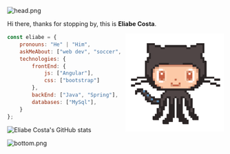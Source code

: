![head.png](https://i.imgur.com/Q0jcxrW.png)

Hi there, thanks for stopping by, this is **Eliabe Costa**.

<img align='right' src="https://raw.githubusercontent.com/iCharlesZ/FigureBed/master/img/octocat.gif" width="230">

```javascript
const eliabe = {
    pronouns: "He" | "Him",
    askMeAbout: ["web dev", "soccer", "game"],
    technologies: {
        frontEnd: {
            js: ["Angular"],
            css: ["bootstrap"]
        },
        backEnd: ["Java", "Spring"],
        databases: ["MySql"],
    }
};
```

![Eliabe Costa's GitHub stats](https://github-readme-stats.vercel.app/api?username=elicost4&theme=dark&show_icons=true)

![bottom.png](https://i.imgur.com/Fx8HdTG.png)

<!--
**elicost4/elicost4** is a ✨ _special_ ✨ repository because its `README.md` (this file) appears on your GitHub profile.

Here are some ideas to get you started:

- 🔭 I’m currently working on ...
- 🌱 I’m currently learning ...
- 👯 I’m looking to collaborate on ...
- 🤔 I’m looking for help with ...
- 💬 Ask me about ...
- 📫 How to reach me: ...
- 😄 Pronouns: ...
- ⚡ Fun fact: ...
-->
